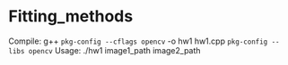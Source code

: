# Fitting_methods
Compile:
g++ `pkg-config --cflags opencv` -o hw1 hw1.cpp `pkg-config --libs opencv`
Usage:
./hw1 image1_path image2_path
